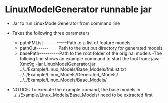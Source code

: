 # LinuxModelGenerator runnable jar

- Jar to run LinuxModelGenerator from command line
- Takes the following three parameters
    - pathFMList------------Path to a list of feature models
    - pathOut-----------Path to the out put directory for generated models
    - basePath----------Path to the root folder of the original models
-The folloing line shows an example command to start the tool from:
java -Xmx9g -jar LinuxModelGenerator.jar ../../Example/Linux_Models/Base_Models/fmList.txt ../../Example/Linux_Models/Generated_Models/ ../../Example/Linux_Models/Base_Models/


- NOTICE: To execute the example comand, the base models in ../../Example/Linux_Models/Base_Models/ need to be extracted first
 



